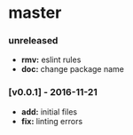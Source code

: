 # master

### unreleased
- **rmv:** eslint rules
- **doc:** change package name

### [v0.0.1] - 2016-11-21
- **add:** initial files
- **fix:** linting errors

